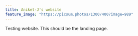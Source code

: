 ```yaml
---
title: Aniket-J's website
feature_image: "https://picsum.photos/1300/400?image=989"
---
```


Testing website. This should be the landing page.
